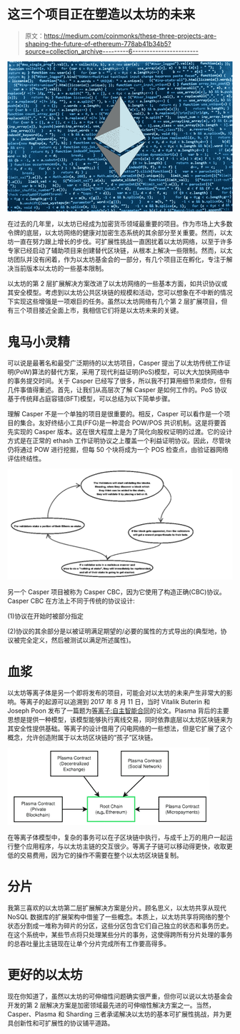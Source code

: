 # 这三个项目正在塑造以太坊的未来

> 原文：<https://medium.com/coinmonks/these-three-projects-are-shaping-the-future-of-ethereum-778ab41b34b5?source=collection_archive---------6----------------------->

![](img/d6225216bbdd1a52c43bd321f55ef18f.png)

在过去的几年里，以太坊已经成为加密货币领域最重要的项目。作为市场上大多数令牌的底层，以太坊网络的健康对加密生态系统的其余部分至关重要。然而，以太坊一直在努力跟上增长的步伐。可扩展性挑战一直困扰着以太坊网络，以至于许多专家已经启动了辅助项目来创建替代区块链，从根本上解决一些限制。然而，以太坊团队并没有闲着，作为以太坊基金会的一部分，有几个项目正在孵化，专注于解决当前版本以太坊的一些基本限制。

以太坊的第 2 层扩展解决方案改进了以太坊网络的一些基本方面，如共识协议或其安全模型。考虑到以太坊公共区块链的规模和活动，您可以想象在不中断的情况下实现这些增强是一项艰巨的任务。虽然以太坊网络有几个第 2 层扩展项目，但有三个项目接近全面上市，我相信它们将是以太坊未来的关键。

# 鬼马小灵精

可以说是最著名和最受广泛期待的以太坊项目，Casper 提出了以太坊传统工作证明(PoW)算法的替代方案，采用了现代利益证明(PoS)模型，可以大大加快网络中的事务提交时间。关于 Casper 已经写了很多，所以我不打算用细节来烦你，但有几件事值得重述。首先，让我们从高层次了解 Casper 是如何工作的。PoS 协议基于传统拜占庭容错(BFT)模型，可以总结为以下简单步骤。

理解 Casper 不是一个单独的项目是很重要的。相反，Casper 可以看作是一个项目的集合。友好终结小工具(FFG)是一种混合 POW/POS 共识机制。这是将要首先实现的 Casper 版本。这在很大程度上是为了简化向股权证明的过渡。它的设计方式是在正常的 ethash 工作证明协议之上覆盖一个利益证明协议。因此，尽管块仍将通过 POW 进行挖掘，但每 50 个块将成为一个 POS 检查点，由验证器网络评估终结性。

![](img/3b12e97b19f51a8203d2627076d04e28.png)

另一个 Casper 项目被称为 Casper CBC，因为它使用了构造正确(CBC)协议。Casper CBC 在方法上不同于传统的协议设计:

(1)协议在开始时被部分指定

(2)协议的其余部分是以被证明满足期望的/必要的属性的方式导出的(典型地，协议被完全定义，然后被测试以满足所述属性)。

# 血浆

以太坊等离子体是另一个即将发布的项目，可能会对以太坊的未来产生非常大的影响。等离子的起源可以追溯到 2017 年 8 月 11 日，当时 Vitalik Buterin 和 Joseph Poon 发布了一篇题为[等离子:自主智能合同](http://plasma.io/plasma.pdf)的论文。Plasma 背后的主要思想是提供一种模型，该模型能够执行离线交易，同时依靠底层以太坊区块链来为其安全性提供基础。等离子的设计借用了闪电网络的一些想法，但是它扩展了这个概念，允许创造附属于以太坊区块链的“孩子”区块链。

![](img/675c8e489232d388581120355f93e5b1.png)

在等离子体模型中，复杂的事务可以在子区块链中执行，与成千上万的用户一起运行整个应用程序，与以太坊主链的交互很少。等离子子链可以移动得更快，收取更低的交易费用，因为它的操作不需要在整个以太坊区块链复制。

# 分片

我第三喜欢的以太坊第二层扩展解决方案是分片。顾名思义，以太坊共享从现代 NoSQL 数据库的扩展架构中借鉴了一些概念。本质上，以太坊共享将网络的整个状态分割成一堆称为碎片的分区，这些分区包含它们自己独立的状态和事务历史。在这个系统中，某些节点将只处理某些分片的事务，这使得跨所有分片处理的事务的总吞吐量比主链现在让单个分片完成所有工作要高得多。

# 更好的以太坊

现在你知道了，虽然以太坊的可伸缩性问题确实很严重，但你可以说以太坊基金会开发的第 2 层解决方案是加密领域最先进的可伸缩性解决方案之一。当然，Casper、Plasma 和 Sharding 三者承诺解决以太坊的基本可扩展性挑战，并为更具创新性和可扩展性的协议铺平道路。